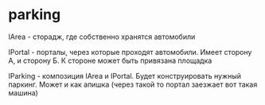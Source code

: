 # parking

IArea - сторадж, где собственно хранятся автомобили

IPortal - порталы, через которые проходят автомобили. Имеет сторону А, и сторону Б. К стороне может быть привязана площадка

IParking - композиция IArea и IPortal. Будет конструировать нужный паркинг. Может и как апишка (через такой то портал заезжает вот такая машина)